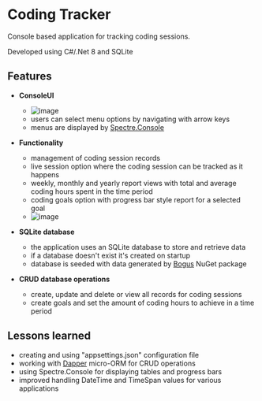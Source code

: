 # Coding Tracker
Console based application for tracking coding sessions.

Developed using C#/.Net 8 and SQLite
## Features
* **ConsoleUI**
  - ![image](https://github.com/nwdorian/CodeReviews.Console.CodingTracker/assets/118033138/6d7e86e7-a88e-4a01-9872-4b815d9af544)
  -  users can select menu options by navigating with arrow keys
  -  menus are displayed by [Spectre.Console](https://github.com/spectreconsole/spectre.console)

* **Functionality**
  - management of coding session records
  - live session option where the coding session can be tracked as it happens
  - weekly, monthly and yearly report views with total and average coding hours spent in the time period
  - coding goals option with progress bar style report for a selected goal
  -  ![image](https://github.com/nwdorian/CodeReviews.Console.CodingTracker/assets/118033138/d25fd636-1205-4879-abd0-871a08721b5a)

* **SQLite database**
  - the application uses an SQLite database to store and retrieve data
  - if a database doesn't exist it's created on startup
  - database is seeded with data generated by [Bogus](https://github.com/bchavez/Bogus) NuGet package
    
* **CRUD database operations**
  - create, update and delete or view all records for coding sessions
  - create goals and set the amount of coding hours to achieve in a time period
## Lessons learned
* creating and using "appsettings.json" configuration file
* working with [Dapper](https://www.nuget.org/packages/Dapper/) micro-ORM for CRUD operations
* using Spectre.Console for displaying tables and progress bars
* improved handling DateTime and TimeSpan values for various applications
